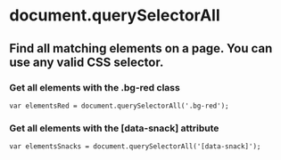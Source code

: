 # document.querySelectorAll

## Find all matching elements on a page. You can use any valid CSS selector.

### Get all elements with the .bg-red class

```
var elementsRed = document.querySelectorAll('.bg-red');

```
### Get all elements with the [data-snack] attribute

```
var elementsSnacks = document.querySelectorAll('[data-snack]');

```
